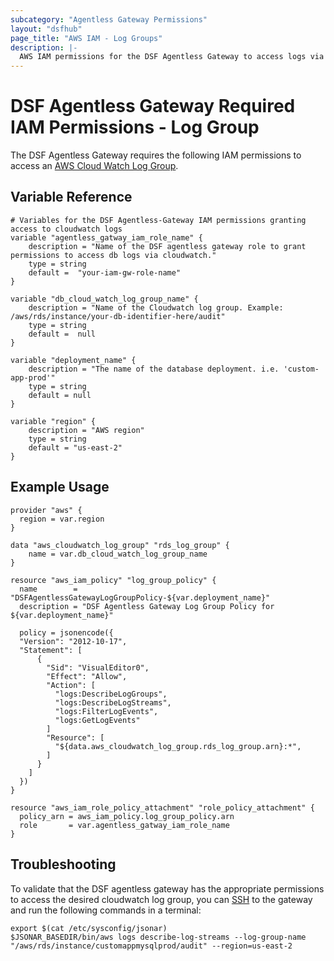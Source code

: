 ```yaml
---
subcategory: "Agentless Gateway Permissions"
layout: "dsfhub"
page_title: "AWS IAM - Log Groups"
description: |-
  AWS IAM permissions for the DSF Agentless Gateway to access logs via Cloud Watch Log Groups.
---
```


# DSF Agentless Gateway Required IAM Permissions - Log Group

The DSF Agentless Gateway requires the following IAM permissions to access an [AWS Cloud Watch Log Group](https://docs.aws.amazon.com/AmazonCloudWatch/latest/logs/Working-with-log-groups-and-streams.html).

## Variable Reference

```
# Variables for the DSF Agentless-Gateway IAM permissions granting access to cloudwatch logs
variable "agentless_gatway_iam_role_name" {
	description = "Name of the DSF agentless gateway role to grant permissions to access db logs via cloudwatch."
	type = string
	default =  "your-iam-gw-role-name"
}

variable "db_cloud_watch_log_group_name" {
	description = "Name of the Cloudwatch log group. Example: /aws/rds/instance/your-db-identifier-here/audit"
	type = string
	default =  null
}

variable "deployment_name" {
	description = "The name of the database deployment. i.e. 'custom-app-prod'"
	type = string
	default = null
}

variable "region" {
	description = "AWS region"
	type = string
	default = "us-east-2"
}
```

## Example Usage

```
provider "aws" {
  region = var.region
}

data "aws_cloudwatch_log_group" "rds_log_group" {
    name = var.db_cloud_watch_log_group_name
}

resource "aws_iam_policy" "log_group_policy" {
  name        = "DSFAgentlessGatewayLogGroupPolicy-${var.deployment_name}"
  description = "DSF Agentless Gateway Log Group Policy for ${var.deployment_name}"

  policy = jsonencode({
  "Version": "2012-10-17",
  "Statement": [
      {
        "Sid": "VisualEditor0",
        "Effect": "Allow",
        "Action": [
          "logs:DescribeLogGroups",
          "logs:DescribeLogStreams",
          "logs:FilterLogEvents",
          "logs:GetLogEvents"
        ]
        "Resource": [
          "${data.aws_cloudwatch_log_group.rds_log_group.arn}:*",
        ]
      }
    ]
  })
}

resource "aws_iam_role_policy_attachment" "role_policy_attachment" {
  policy_arn = aws_iam_policy.log_group_policy.arn
  role       = var.agentless_gatway_iam_role_name
}
```

## Troubleshooting

To validate that the DSF agentless gateway has the appropriate permissions to access the desired cloudwatch log group, you can [SSH](https://docs.aws.amazon.com/AWSEC2/latest/UserGuide/connect-linux-inst-ssh.html) to the gateway and run the following commands in a terminal:

```console
export $(cat /etc/sysconfig/jsonar)
$JSONAR_BASEDIR/bin/aws logs describe-log-streams --log-group-name "/aws/rds/instance/customappmysqlprod/audit" --region=us-east-2
```